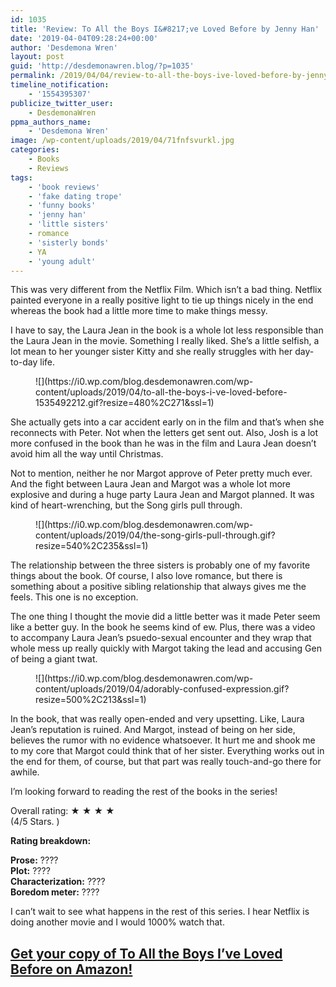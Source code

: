 ```yaml
---
id: 1035
title: 'Review: To All the Boys I&#8217;ve Loved Before by Jenny Han'
date: '2019-04-04T09:28:24+00:00'
author: 'Desdemona Wren'
layout: post
guid: 'http://desdemonawren.blog/?p=1035'
permalink: /2019/04/04/review-to-all-the-boys-ive-loved-before-by-jenny-han/
timeline_notification:
    - '1554395307'
publicize_twitter_user:
    - DesdemonaWren
ppma_authors_name:
    - 'Desdemona Wren'
image: /wp-content/uploads/2019/04/71fnfsvurkl.jpg
categories:
    - Books
    - Reviews
tags:
    - 'book reviews'
    - 'fake dating trope'
    - 'funny books'
    - 'jenny han'
    - 'little sisters'
    - romance
    - 'sisterly bonds'
    - YA
    - 'young adult'
---
```


This was very different from the Netflix Film. Which isn’t a bad thing. Netflix painted everyone in a really positive light to tie up things nicely in the end whereas the book had a little more time to make things messy.

I have to say, the Laura Jean in the book is a whole lot less responsible than the Laura Jean in the movie. Something I really liked. She’s a little selfish, a lot mean to her younger sister Kitty and she really struggles with her day-to-day life.

<div class="wp-block-image"><figure class="aligncenter">![](https://i0.wp.com/blog.desdemonawren.com/wp-content/uploads/2019/04/to-all-the-boys-i-ve-loved-before-1535492212.gif?resize=480%2C271&ssl=1)</figure></div>She actually gets into a car accident early on in the film and that’s when she reconnects with Peter. Not when the letters get sent out. Also, Josh is a lot more confused in the book than he was in the film and Laura Jean doesn’t avoid him all the way until Christmas.

Not to mention, neither he nor Margot approve of Peter pretty much ever. And the fight between Laura Jean and Margot was a whole lot more explosive and during a huge party Laura Jean and Margot planned. It was kind of heart-wrenching, but the Song girls pull through.

<div class="wp-block-image"><figure class="aligncenter">![](https://i0.wp.com/blog.desdemonawren.com/wp-content/uploads/2019/04/the-song-girls-pull-through.gif?resize=540%2C235&ssl=1)</figure></div>The relationship between the three sisters is probably one of my favorite things about the book. Of course, I also love romance, but there is something about a positive sibling relationship that always gives me the feels. This one is no exception.

The one thing I thought the movie did a little better was it made Peter seem like a better guy. In the book he seems kind of ew. Plus, there was a video to accompany Laura Jean’s psuedo-sexual encounter and they wrap that whole mess up really quickly with Margot taking the lead and accusing Gen of being a giant twat.

<div class="wp-block-image"><figure class="aligncenter">![](https://i0.wp.com/blog.desdemonawren.com/wp-content/uploads/2019/04/adorably-confused-expression.gif?resize=500%2C213&ssl=1)</figure></div>In the book, that was really open-ended and very upsetting. Like, Laura Jean’s reputation is ruined. And Margot, instead of being on her side, believes the rumor with no evidence whatsoever. It hurt me and shook me to my core that Margot could think that of her sister. Everything works out in the end for them, of course, but that part was really touch-and-go there for awhile.

I’m looking forward to reading the rest of the books in the series!

Overall rating: ★ ★ ★ ★   
(4/5 Stars. )

**Rating breakdown:**

**Prose:** ????  
**Plot:** ????  
**Characterization:** ????  
**Boredom meter:** ????

I can’t wait to see what happens in the rest of this series. I hear Netflix is doing another movie and I would 1000% watch that.

## [Get your copy of To All the Boys I’ve Loved Before on Amazon!](https://amzn.to/2WLOg62)